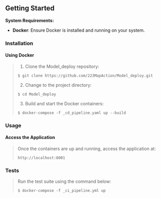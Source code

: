 ## Getting Started

**System Requirements:**

-   **Docker**: Ensure Docker is installed and running on your system.

### Installation

<h4>Using Docker</h4>

> 1. Clone the Model_deploy repository:
>
> ```console
> $ git clone https://github.com/223MapAction/Model_deploy.git
> ```
>
> 2. Change to the project directory:
>
> ```console
> $ cd Model_deploy
> ```
>
> 3. Build and start the Docker containers:
>
> ```console
> $ docker-compose -f _cd_pipeline.yaml up --build
> ```

### Usage

<h4>Access the Application</h4>

> Once the containers are up and running, access the application at:
>
> ```console
> http://localhost:8001
> ```

### Tests

> Run the test suite using the command below:
>
> ```console
> $ docker-compose -f _ci_pipeline.yml up
> ```
